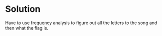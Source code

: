 # Solution

Have to use frequency analysis to figure out all the letters to the song and then what the flag is.